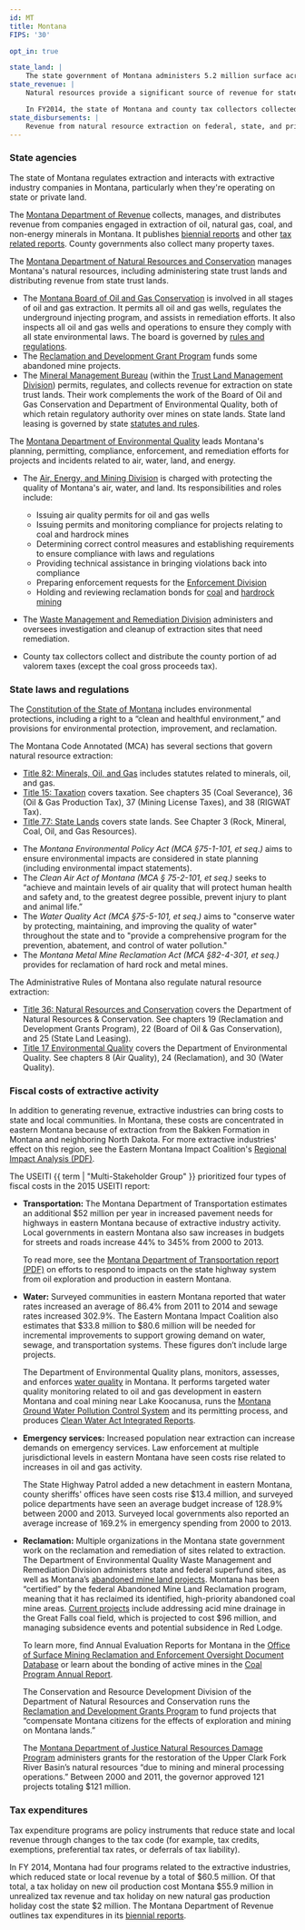 ```yaml
---
id: MT
title: Montana
FIPS: '30'

opt_in: true

state_land: |
    The state government of Montana administers 5.2 million surface acres of land (about 5.6% of the state) and 6.2 million mineral acres. For detailed information about land ownership in each county, the Montana State Library maintains [public and private land ownership maps](https://mslservices.mt.gov/Geographic_Information/Maps/Land_Ownership/Default).
state_revenue: |
    Natural resources provide a significant source of revenue for state and local governments in Montana. In 2014, natural resource revenue streams accounted for 17.4% of revenue collected by the Montana Department of Revenue. Over the last four years, Montana’s overall revenue has increased while revenue from natural resources has stayed relatively flat.

    In FY2014, the state of Montana and county tax collectors collected $446 million. The Oil & Natural Gas Production tax accounts for roughly half of Montana’s revenue from natural resource extraction.
state_disbursements: |
    Revenue from natural resource extraction on federal, state, and private and in Montana is a primary source of income for the state. [State agencies](#state-agencies) distribute revenue according to the [Montana State Code](http://leg.mt.gov/bills/mca_toc/), which is defined by the legislature.
---
```


<!-- State overview

- Where is production happening? (production context)
- Personal income

State revenue and disbursements

- Revenue from production on state land
- State and local taxes
- Revenue sustainability -->

<!-- State governance -->

### State agencies

The state of Montana regulates extraction and interacts with extractive industry companies in Montana, particularly when they're operating on state or private land.

The [Montana Department of Revenue](https://revenue.mt.gov/) collects, manages, and distributes  revenue from companies engaged in extraction of oil, natural gas, coal, and non-energy minerals in Montana. It publishes [biennial reports](https://revenue.mt.gov/home/publications/biennial_reports) and other [tax related reports](https://revenue.mt.gov/home/publications). County governments also collect many property taxes.

The [Montana Department of Natural Resources and Conservation](http://dnrc.mt.gov/) manages Montana's natural resources, including administering state trust lands and distributing revenue from state trust lands.

- The [Montana Board of Oil and Gas Conservation](http://bogc.dnrc.mt.gov/BoardSummaries.asp) is involved in all stages of oil and gas extraction. It permits all oil and gas wells, regulates the underground injecting program, and assists in remediation efforts. It also inspects all oil and gas wells and operations to ensure they comply with all state environmental laws. The board is governed by [rules and regulations](http://bogc.dnrc.mt.gov/rulesregs.asp).
- The [Reclamation and Development Grant Program](http://dnrc.mt.gov/divisions/cardd/resource-development/reclamation-and-development-grants-program) funds some abandoned mine projects.
- The [Mineral Management Bureau](http://dnrc.mt.gov/index/divisions/trust/minerals-management) (within the [Trust Land Management Division](http://dnrc.mt.gov/divisions/trust)) permits, regulates, and collects revenue for extraction on state trust lands. Their work complements the work of the Board of Oil and Gas Conservation and Department of Environmental Quality, both of which retain regulatory authority over mines on state lands. State land leasing is governed by state [statutes and rules](http://www.mtrules.org/gateway/chapterhome.asp?chapter=36.25).

The [Montana Department of Environmental Quality](http://deq.mt.gov/) leads Montana's planning, permitting, compliance, enforcement, and remediation efforts for projects and incidents related to air, water, land, and energy.

- The [Air, Energy, and Mining Division](http://deq.mt.gov/DEQAdmin/AEM) is charged with protecting the quality of Montana's air, water, and land. Its responsibilities and roles include:
  - Issuing air quality permits for oil and gas wells
  - Issuing permits and monitoring compliance for projects relating to coal and hardrock mines
  - Determining correct control measures and establishing requirements to ensure compliance with laws and regulations
  - Providing technical assistance in bringing violations back into compliance
  - Preparing enforcement requests for the [Enforcement Division](http://deq.mt.gov/DEQAdmin/ENF)
  - Holding and reviewing reclamation bonds for [coal](http://deq.mt.gov/Land/CoalUranium) and [hardrock mining](http://deq.mt.gov/Land/hardrock)

- The [Waste Management and Remediation Division](http://deq.mt.gov/DEQAdmin/WMR) administers and oversees investigation and cleanup of extraction sites that need remediation.
- County tax collectors collect and distribute the county portion of ad valorem taxes (except the coal gross proceeds tax).

### State laws and regulations

The [Constitution of the State of Montana](http://leg.mt.gov/bills/mca_toc/Constitution.htm) includes environmental protections, including a right to a “clean and healthful environment,” and provisions for environmental protection, improvement, and reclamation.

The Montana Code Annotated (MCA) has several sections that govern natural resource extraction:

+ [Title 82: Minerals, Oil, and Gas](http://leg.mt.gov/bills/mca_toc/82.htm) includes statutes related to minerals, oil, and gas.
+ [Title 15: Taxation](http://leg.mt.gov/bills/mca_toc/15.htm) covers taxation. See chapters 35 (Coal Severance), 36 (Oil & Gas Production Tax), 37 (Mining License Taxes), and 38 (RIGWAT Tax).
+ [Title 77: State Lands](http://leg.mt.gov/bills/mca_toc/77.htm) covers state lands. See Chapter 3 (Rock, Mineral, Coal, Oil, and Gas Resources).
- The _Montana Environmental Policy Act (MCA §75-1-101, et seq.)_ aims to ensure environmental impacts are considered in state planning (including environmental impact statements).
- The _Clean Air Act of Montana (MCA § 75-2-101, et seq.)_ seeks to “achieve and maintain levels of air quality that will protect human health and safety and, to the greatest degree possible, prevent injury to plant and animal life.”
- The _Water Quality Act (MCA §75-5-101, et seq.)_ aims to "conserve water by protecting, maintaining, and improving the quality of water" throughout the state and to "provide a comprehensive program for the prevention, abatement, and control of water pollution."
- The _Montana Metal Mine Reclamation Act (MCA §82-4-301, et seq.)_ provides for reclamation of hard rock and metal mines.

The Administrative Rules of Montana also regulate natural resource extraction:

- [Title 36: Natural Resources and Conservation](http://www.mtrules.org/Gateway/Department.asp?DeptNo=36) covers the Department of Natural Resources & Conservation. See chapters 19 (Reclamation and Development Grants Program), 22 (Board of Oil & Gas Conservation), and 25 (State Land Leasing).
- [Title 17 Environmental Quality](http://www.mtrules.org/Gateway/Department.asp?DeptNo=17) covers the Department of Environmental Quality. See chapters 8 (Air Quality), 24 (Reclamation), and 30 (Water Quality).

### Fiscal costs of extractive activity

In addition to generating revenue, extractive industries can bring costs to state and local communities. In Montana, these costs are concentrated in eastern Montana because of extraction from the Bakken Formation in Montana and neighboring North Dakota. For more extractive industries' effect on this region, see the Eastern Montana Impact Coalition's [Regional Impact Analysis (PDF)](http://static1.squarespace.com/static/529fb9b4e4b0edf62d295374/t/55e9eb5be4b098674aefb5fe/1441393499939/Abbreviated+EMIC+Regional+Impact+Analysis+2015.pdf).

The USEITI {{ term | "Multi-Stakeholder Group" }} prioritized four types of fiscal costs in the 2015 USEITI report:

* **Transportation:** The Montana Department of Transportation estimates an additional $52 million per year in increased pavement needs for highways in eastern Montana because of extractive industry activity. Local governments in eastern Montana also saw increases in budgets for streets and roads increase 44% to 345% from 2000 to 2013.  
  
  To read more, see the [Montana Department of Transportation report (PDF)](http://www.mdt.mt.gov/other/webdata/external/research/docs/research_proj/oil_boom/summary_mdt_efforts.pdf) on efforts to respond to impacts on the state highway system from oil exploration and production in eastern Montana.

* **Water:** Surveyed communities in eastern Montana reported that water rates increased an average of 86.4% from 2011 to 2014 and sewage rates increased 302.9%. The Eastern Montana Impact Coalition also estimates that $33.8 million to $80.6 million will be needed for incremental improvements to support growing demand on water, sewage, and transportation systems. These figures don’t include large projects.

  The Department of Environmental Quality plans, monitors, assesses, and enforces [water quality](http://deq.mt.gov/Water) in Montana. It performs targeted water quality monitoring related to oil and gas development in eastern Montana and coal mining near Lake Koocanusa, runs the [Montana Ground Water Pollution Control System](http://deq.mt.gov/Water/WQINFO/mgwpcs) and its permitting process, and produces [Clean Water Act Integrated Reports](http://deq.mt.gov/Water/WQPB/cwaic/reports).

* **Emergency services:** Increased population near extraction can increase demands on emergency services. Law enforcement at multiple jurisdictional levels in eastern Montana have seen costs rise related to increases in oil and gas activity.

  The State Highway Patrol added a new detachment in eastern Montana, county sheriffs' offices have seen costs rise $13.4 million, and surveyed police departments have seen an average budget increase of 128.9% between 2000 and 2013. Surveyed local governments also reported an average increase of 169.2% in emergency spending from 2000 to 2013.

* **Reclamation:** Multiple organizations in the Montana state government work on the reclamation and remediation of sites related to extraction. The Department of Environmental Quality Waste Management and Remediation Division administers state and federal superfund sites, as well as Montana’s [abandoned mine land projects](http://deq.mt.gov/Land/AbandonedMines). Montana has been “certified” by the federal Abandoned Mine Land Reclamation program, meaning that it has reclaimed its identified, high-priority abandoned coal mine areas. [Current projects](http://deq.mt.gov/Land/AbandonedMines/CurrentProjects) include addressing acid mine drainage in the Great Falls coal field, which is projected to cost $96 million, and managing subsidence events and potential subsidence in Red Lodge.

  To learn more, find Annual Evaluation Reports for Montana in the [Office of Surface Mining Reclamation and Enforcement Oversight Document Database](http://odocs.osmre.gov/) or learn about the bonding of active mines in the [Coal Program Annual Report](http://deq.mt.gov/Land/CoalUranium/annualreports).

  The Conservation and Resource Development Division of the Department of Natural Resources and Conservation runs the [Reclamation and Development Grants Program](http://dnrc.mt.gov/divisions/cardd/resource-development/reclamation-and-development-grants-program) to fund projects that “compensate Montana citizens for the effects of exploration and mining on Montana lands.”

  The [Montana Department of Justice Natural Resources Damage Program](https://dojmt.gov/lands/) administers grants for the restoration of the Upper Clark Fork River Basin’s natural resources “due to mining and mineral processing operations.” Between 2000 and 2011, the governor approved 121 projects totaling $121 million.

### Tax expenditures

Tax expenditure programs are policy instruments that reduce state and local revenue through changes to the tax code (for example, tax credits, exemptions, preferential tax rates, or deferrals of tax liability).

In FY 2014, Montana had four programs related to the extractive industries, which reduced state or local revenue by a total of $60.5 million. Of that total, a tax holiday on new oil production cost Montana $55.9 million in unrealized tax revenue and tax holiday on new natural gas production holiday cost the state $2 million. The Montana Department of Revenue outlines tax expenditures in its [biennial reports](https://revenue.mt.gov/home/publications/biennial_reports).

